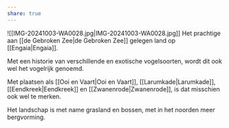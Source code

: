 ```yaml
---
share: true
---
```

![[IMG-20241003-WA0028.jpg|IMG-20241003-WA0028.jpg]]
Het prachtige aan [[de Gebroken Zee|de Gebroken Zee]] gelegen land op [[Engaia|Engaia]]. 

Met een historie van verschillende en exotische vogelsoorten, wordt dit ook wel het vogelrijk genoemd. 

Met plaatsen als [[Ooi en Vaart|Ooi en Vaart]], [[Larumkade|Larumkade]], [[Eendkreek|Eendkreek]] en [[Zwanenrode|Zwanenrode]], is dat misschien ook wel te merken.

Het landschap is met name grasland en bossen, met in het noorden meer bergvorming. 
